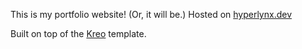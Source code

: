 This is my portfolio website! (Or, it will be.) 
Hosted on [hyperlynx.dev](hyperlynx.dev)

Built on top of the [Kreo](kreo-readme.txt) template.